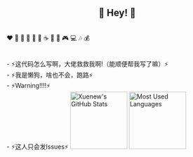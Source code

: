 <h2 align="center">👋 Hey!  🐘</h2>
<br />
❤️ 🍦 🍓 🍉 🍋 🥛 ☕ 🍗 🍟 🎮 💻 🎶 💰
<br />
<br />
<br />- ⚡这代码怎么写啊，大佬救救我啊!（能顺便帮我写了嘛）⚡
<br />- ⚡我是懒狗，啥也不会，跑路⚡
<br />- ⚡Warning!!!!⚡
<br />- ⚡这人只会发Issues⚡
<img height="130px" src="https://github-readme-stats.vercel.app/api?username=ATTomatoo&hide_title=true&show_icons=true&hide=issues&include_all_commits=true&count_private=true&theme=graywhite&hide_border=true&bg_color=45,ff7979,ffd479,fffc79,73fa79" alt="Xuenew's GitHub Stats">
<img height="130px" src="https://github-readme-stats.vercel.app/api/top-langs?username=ATTomatoo&hide_title=true&layout=compact&theme=graywhite&hide_border=true&bg_color=45,fffc79,73fa79,75f0db" alt="Most Used Languages">
